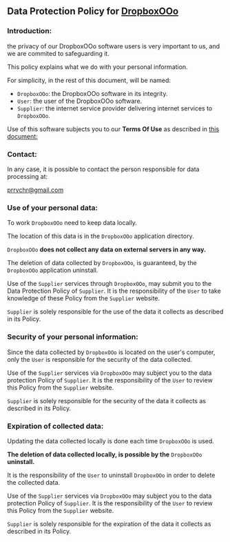 ## Data Protection Policy for [DropboxOOo](https://github.com/prrvchr/DropboxOOo)

### Introduction:

the privacy of our DropboxOOo software users is very important to us, and we are commited to safeguarding it.

This policy explains what we do with your personal information.

For simplicity, in the rest of this document, will be named:
- `DropboxOOo`:  the DropboxOOo software in its integrity.
- `User`: the user of the DropboxOOo software.
- `Supplier`: the internet service provider delivering internet services to `DropboxOOo`.

Use of this software subjects you to our **Terms Of Use** as described in [this document:](https://prrvchr.github.io/DropboxOOo/DropboxOOo/registration/TermsOfUse_en)

### Contact:

In any case, it is possible to contact the person responsible for data processing at:

prrvchr@gmail.com


### Use of your personal data:

To work `DropboxOOo` need to keep data locally.

The location of this data is in the `DropboxOOo` application directory.

`DropboxOOo` **does not collect any data on external servers in any way.**

The deletion of data collected by `DropboxOOo`, is guaranteed, by the `DropboxOOo` application uninstall.

Use of the `Supplier` services through `DropboxOOo`, may submit you to the Data Protection Policy of `Supplier`. It is the responsibility of the `User` to take knowledge of these Policy from the `Supplier` website.

`Supplier` is solely responsible for the use of the data it collects as described in its Policy.


### Security of your personal information:

Since the data collected by `DropboxOOo` is located on the user's computer, only the `User` is responsible for the security of the data collected.

Use of the `Supplier` services via `DropboxOOo` may subject you to the data protection Policy of `Supplier`. It is the responsibility of the `User` to review this Policy from the `Supplier` website.

`Supplier` is solely responsible for the security of the data it collects as described in its Policy.


### Expiration of collected data:

Updating the data collected locally is done each time `DropboxOOo` is used.

**The deletion of data collected locally, is possible by the** `DropboxOOo` **uninstall.**

It is the responsibility of the `User` to uninstall `DropboxOOo` in order to delete the collected data.

Use of the `Supplier` services via `DropboxOOo` may subject you to the data protection Policy of `Supplier`. It is the responsibility of the `User` to review this Policy from the `Supplier` website.

`Supplier` is solely responsible for the expiration of the data it collects as described in its Policy.

